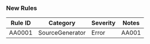 ### New Rules

Rule ID | Category | Severity | Notes
--------|----------|----------|--------------------
AA0001  | SourceGenerator | Error    | AA001